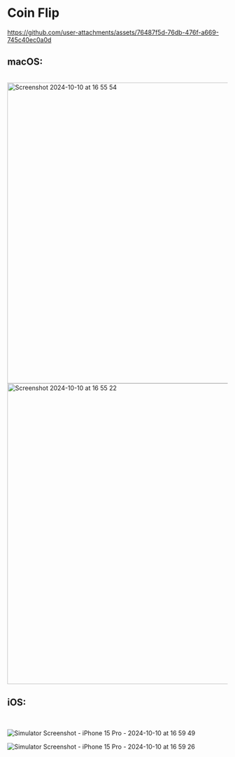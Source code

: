 # Coin Flip

https://github.com/user-attachments/assets/76487f5d-76db-476f-a669-745c40ec0a0d

## macOS:
<br/>

<img width="686" alt="Screenshot 2024-10-10 at 16 55 54" src="https://github.com/user-attachments/assets/0804477c-62a8-4791-9fb3-46ae32cfd327">

<img width="686" alt="Screenshot 2024-10-10 at 16 55 22" src="https://github.com/user-attachments/assets/5c2cb505-ac63-4f4b-bee6-8f4452bbfc8f">

## iOS:
<br/>

![Simulator Screenshot - iPhone 15 Pro - 2024-10-10 at 16 59 49](https://github.com/user-attachments/assets/0aa4dfb3-fa20-4e73-bf3d-b12105dc3de2)


![Simulator Screenshot - iPhone 15 Pro - 2024-10-10 at 16 59 26](https://github.com/user-attachments/assets/13d248c0-aa47-4fef-a929-5fd56c945736)
